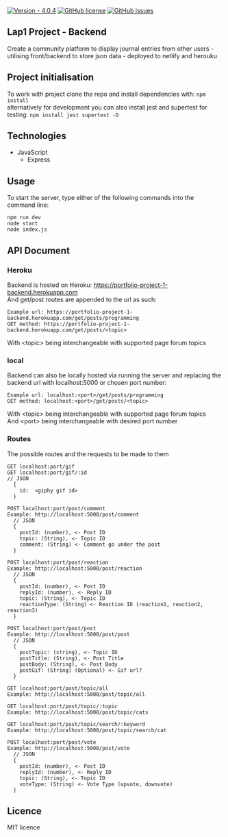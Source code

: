 [![Version - 4.0.4](https://img.shields.io/static/v1?label=Version&message=4.0.4&color=2ea44f)](https://github.com/BenTidball/LAP-1-PROJECT-Backend/releases/tag/Release) [![GitHub license](https://img.shields.io/github/license/BenTidball/LAP-1-PROJECT-Backend)](https://github.com/BenTidball/LAP-1-PROJECT-Backend/blob/main/LICENSE.md) [![GitHub issues](https://img.shields.io/github/issues/BenTidball/LAP-1-PROJECT-Backend)](https://github.com/BenTidball/LAP-1-PROJECT-Backend/issues) 

## Lap1 Project - Backend
Create a community platform to display journal entries from other users - utilising front/backend to store json data - deployed to netlify and herouku

## Project initialisation
To work with project clone the repo and install dependencies with: ``` npm install ``` <br/>
alternatively for development you can also install jest and supertest for testing: ``` npm install jest supertest -D ```

## Technologies
- JavaScript
  - Express
  
## Usage
To start the server, type either of the following commands into the command line:
```
npm run dev
node start
node index.js
```

## API Document
### Heroku
Backend is hosted on Heroku: https://portfolio-project-1-backend.herokuapp.com \
And get/post routes are appended to the url as such: 
```
Example url: https://portfolio-project-1-backend.herokuapp.com/get/posts/programming
GET method: https://portfolio-project-1-backend.herokuapp.com/get/posts/<topic>
```
With \<topic\> being interchangeable with supported page forum topics

### local
Backend can also be locally hosted via running the server and replacing the backend url with localhost:5000 or chosen port number:
```
Example url: localhost:<port>/get/posts/programming
GET method: localhost:<port>/get/posts/<topic>
```
With \<topic\> being interchangeable with supported page forum topics \
And \<port\> being interchangeable with desired port number

### Routes 
The possible routes and the requests to be made to them
```
GET localhost:port/gif
GET localhost:port/gif/:id
// JSON 
  {
    id:  <giphy gif id>
  }

POST localhost:port/post/comment
Example: http://localhost:5000/post/comment
  // JSON 
  {
    postId: (number), <- Post ID
    topic: (String), <- Topic ID
    comment: (String) <- Comment go under the post
  }
  
POST localhost:port/post/reaction
Example: http://localhost:5000/post/reaction
  // JSON 
  {
    postId: (number), <- Post ID
    replyId: (number), <- Reply ID
    topic: (String), <- Topic ID
    reactionType: (String) <- Reaction ID (reaction1, reaction2, reaction3)
  }

POST localhost:port/post/post
Example: http://localhost:5000/post/post
  // JSON 
  {
    postTopic: (string), <- Topic ID
    postTitle: (String), <- Post Title
    postBody: (String), <- Post Body
    postGif: (String) (Optional) <- Gif url?
  }

GET localhost:port/post/topic/all
Example: http://localhost:5000/post/topic/all

GET localhost:port/post/topic/:topic
Example: http://localhost:5000/post/topic/cats

GET localhost:port/post/topic/search/:keyword
Example: http://localhost:5000/post/topic/search/cat

POST localhost:port/post/vote
Example: http://localhost:5000/post/vote
  // JSON 
  {
    postId: (number), <- Post ID
    replyId: (number), <- Reply ID
    topic: (String), <- Topic ID
    voteType: (String) <- Vote Type (upvote, downvote)
  }

```

## Licence
MIT licence
